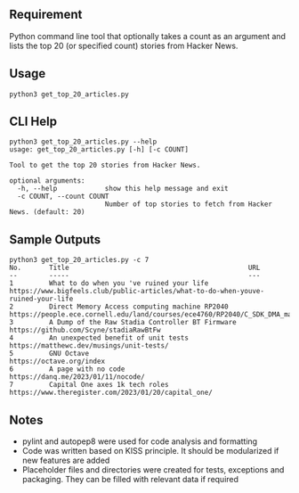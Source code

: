 ## Requirement

Python command line tool that optionally takes a count as an argument and lists the top 20 (or specified count) stories from Hacker News.  

## Usage  
```python3 get_top_20_articles.py```

## CLI Help  
```
python3 get_top_20_articles.py --help
usage: get_top_20_articles.py [-h] [-c COUNT]

Tool to get the top 20 stories from Hacker News.

optional arguments:
  -h, --help            show this help message and exit
  -c COUNT, --count COUNT
                        Number of top stories to fetch from Hacker News. (default: 20)
```
## Sample Outputs  
```
python3 get_top_20_articles.py -c 7
No.       Title                                             URL
--        -----                                             ---
1         What to do when you 've ruined your life          https://www.bigfeels.club/public-articles/what-to-do-when-youve-ruined-your-life
2         Direct Memory Access computing machine RP2040     https://people.ece.cornell.edu/land/courses/ece4760/RP2040/C_SDK_DMA_machine/DMA_machine_rp2040.html
3         A Dump of the Raw Stadia Controller BT Firmware   https://github.com/Scyne/stadiaRawBtFw
4         An unexpected benefit of unit tests               https://matthewc.dev/musings/unit-tests/
5         GNU Octave                                        https://octave.org/index
6         A page with no code                               https://danq.me/2023/01/11/nocode/
7         Capital One axes 1k tech roles                    https://www.theregister.com/2023/01/20/capital_one/
```

## Notes
* pylint and autopep8 were used for code analysis and formatting
* Code was written based on KISS principle. It should be modularized if new features are added
* Placeholder files and directories were created for tests, exceptions and packaging. They can be filled with relevant data if required
